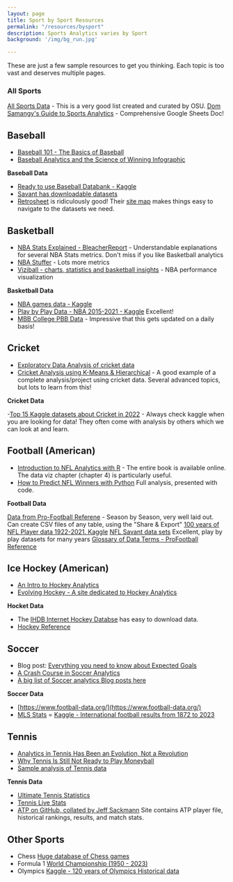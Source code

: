 ```yaml
---
layout: page
title: Sport by Sport Resources
permalink: "/resources/bysport"
description: Sports Analytics varies by Sport
background: '/img/bg_run.jpg'

---
```




These are just a few sample resources to get you thinking. Each topic is too vast and deserves multiple pages.

### All Sports
[All Sports Data](https://sportsandsociety.osu.edu/sports-data-sets) - This is a very good list created and curated by OSU.
[Dom Samangy's Guide to Sports Analytics](https://docs.google.com/spreadsheets/d/1LPe8xYduoep9qCrNzBGdJHaHZ8dnmdHNnu7UXZKzawU/edit#gid=268288455) - Comprehensive Google Sheets Doc!

## Baseball

- [Baseball 101 - The Basics of Baseball](https://www.kaggle.com/competitions/mlb-player-digital-engagement-forecasting/discussion/245457)
- [Baseball Analytics and the Science of Winning Infographic](https://onlinegrad.syracuse.edu/blog/sabermetrics-baseball-analytics-the-science-of-winning/)

**Baseball Data**

- [Ready to use Baseball Databank - Kaggle](https://www.kaggle.com/datasets/open-source-sports/baseball-databank)
- [Savant has downloadable datasets](https://baseballsavant.mlb.com/leaderboard/statcast)
- [Retrosheet](https://www.retrosheet.org/) is ridiculously good! Their [site map](https://www.retrosheet.org/sitemap.htm) makes things easy to navigate to the datasets we need.

## Basketball

- [NBA Stats Explained - BleacherReport](https://bleacherreport.com/articles/1813902-advanced-nba-stats-for-dummies-how-to-understand-the-new-hoops-math) - Understandable explanations for several NBA Stats metrics. Don't miss if you like Basketball analytics
- [NBA Stuffer](https://www.nbastuffer.com/analytics-101/) - Lots more metrics
- [Viziball -  charts, statistics and basketball insights](https://viziball.app/nba/en) - NBA performance visualization

**Basketball Data**

- [NBA games data - Kaggle](https://www.kaggle.com/datasets/nathanlauga/nba-games)
- [Play by Play Data - NBA 2015-2021 - Kaggle](https://www.kaggle.com/datasets/schmadam97/nba-playbyplay-data-20182019) Excellent!
- [MBB College PBB Data](https://github.com/sportsdataverse/hoopR-mbb-data/tree/main/mbb) - Impressive that this gets updated on a daily basis!

## Cricket

- [Exploratory Data Analysis of cricket data](https://www.kaggle.com/code/gauravduttakiit/eda-cricket-analysis)
- [Cricket Analysis using K-Means & Hierarchical](https://www.kaggle.com/code/gauravduttakiit/cricket-analysis-using-k-means-hierarchical) - A good example of a complete analysis/project using cricket data. Several advanced topics, but lots to learn from this!

**Cricket Data**

-[Top 15 Kaggle datasets about Cricket in 2022](https://www.kaggle.com/discussions/general/327328) - Always check kaggle when you are looking for data! They often come with analysis by others which we can look at and learn.


## Football (American)

- [Introduction to NFL Analytics with R](https://bradcongelio.com/nfl-analytics-with-r-book/) - The entire book is available online. The data viz chapter (chapter 4) is particularly useful.
- [How to Predict NFL Winners with Python](https://www.activestate.com/blog/how-to-predict-nfl-winners-with-python/) Full analysis, presented with code.

**Football Data**

[Data from Pro-Football Referene](https://www.pro-football-reference.com/years/) - Season by Season, very well laid out. Can create CSV files of any table, using the "Share & Export"
[100 years of NFL Player data 1922-2021. Kaggle](https://www.kaggle.com/datasets/loganlauton/nfl-player-data)
[NFL Savant data sets](https://nflsavant.com/about.php) Excellent, play by play datasets for many years
[Glossary of Data Terms - ProFootball Reference](https://www.pro-football-reference.com/about/glossary.htm)



## Ice Hockey (American)

- [An Intro to Hockey Analytics](https://www.nhl.com/kraken/news/beyond-box-score-intro-to-hockey-analytics-335471754)
- [Evolving Hockey - A site dedicated to Hockey Analytics](https://evolving-hockey.com/)

**Hocket Data**

- The [IHDB Internet Hockey Databse](https://www.hockeydb.com/) has easy to download data.
- [Hockey Reference](https://www.hockey-reference.com/)

## Soccer
- Blog post: [Everything you need to know about Expected Goals](https://www.getgoalsideanalytics.com/everything-need-know-expected-goals-xg/)
- [A Crash Course in Soccer Analytics](https://www.samford.edu/sports-analytics/fans/2020/A-Crash-Course-in-Soccer-Analytics)
- [A big list of Soccer analytics Blog posts here](https://www.janvanhaaren.be/posts/soccer-analytics-review-2022/)

**Soccer Data**

- [https://www.football-data.org/](https://www.football-data.org/)
- [MLS Stats](https://www.mlssoccer.com/stats/)
= [Kaggle - International football results from 1872 to 2023](https://www.kaggle.com/datasets/martj42/international-football-results-from-1872-to-2017)

## Tennis

- [Analytics in Tennis Has Been an Evolution, Not a Revolution](https://www.nytimes.com/2022/08/27/sports/tennis/us-open-analytics-data.html)
- [Why Tennis Is Still Not Ready to Play Moneyball](https://hdsr.mitpress.mit.edu/pub/uy0zl4i1/release/4)
- [Sample analysis of Tennis data](https://www.kaggle.com/code/nescobar/data-visualizations-of-atp-tennis-competitions)

**Tennis Data**

- [Ultimate Tennis Statistics](https://www.ultimatetennisstatistics.com/)
- [Tennis Live Stats](https://tennis.wettpoint.com/en/)
- [ATP on GitHub, collated by Jeff Sackmann](https://github.com/JeffSackmann/tennis_atp) Site contains ATP player file, historical rankings, results, and match stats.

## Other Sports

- Chess [Huge database of Chess games](https://www.chessgames.com/index.html)
- Formula 1 [World Championship (1950 - 2023)](https://www.kaggle.com/datasets/rohanrao/formula-1-world-championship-1950-2020)
- Olympics [Kaggle - 120 years of Olympics Historical data](https://www.kaggle.com/datasets/heesoo37/120-years-of-olympic-history-athletes-and-results)

